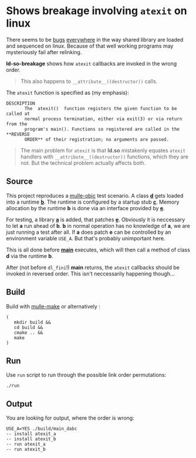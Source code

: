# Shows breakage involving `atexit` on linux

There seems to be [bugs](https://github.com/mulle-nat/LD_PRELOAD-breakage-linux)
[everywhere](https://github.com/mulle-nat/atexit-breakage-linux) in the way
shared library are loaded and sequenced on linux. Because of that well
working programs may mysteriously fail after relinking.

**ld-so-breakage** shows how `atexit` callbacks are invoked in the wrong order. 

>This also happens to `__attribute__((destructor))` calls.

The `atexit` function is specified as (my emphasis):

```
DESCRIPTION
       The  atexit()  function registers the given function to be called at
       normal process termination, either via exit(3) or via return from the
       program's main(). Functions so registered are called in the **REVERSE
       ORDER** of their registration; no arguments are passed.
```

> The main problem for `atexit` is that **ld.so** mistakenly
> equates `atexit` handlers with `__attribute__((destructor))` functions,
> which they are not. But the technical problem actually affects both.




## Source

This project reproduces a [mulle-objc](//mulle-objc.github.io) test scenario.
A class [**d**](https://github.com/mulle-nat/ld-so-breakage/blob/master/src/d.c) gets loaded into a runtime [**b**](https://github.com/mulle-nat/ld-so-breakage/blob/master/src/b.c). The runtime is configured
by a startup stub [**c**](https://github.com/mulle-nat/ld-so-breakage/blob/master/src/c.c). Memory allocation by the runtime **b** is done via
an interface provided by [**e**](https://github.com/mulle-nat/ld-so-breakage/blob/master/src/e.h).

For testing, a library [**a**](https://github.com/mulle-nat/ld-so-breakage/blob/master/src/a.c) is added, that patches [**e**](https://github.com/mulle-nat/ld-so-breakage/blob/master/src/e.c).  Obviously it is
neccessary to let **a** run ahead of **b**. **b** in normal operation has no
knowledge of **a**, we are just running a test after all. If **a** does patch
**e** can be controlled by an environment variable `USE_A`. But that's
probably unimportant here.

This is all done before [**main**](https://github.com/mulle-nat/ld-so-breakage/blob/master/src/main.c) executes, which will then call a method
of class **d** via the runtime **b**.

After (not before `dl_fini`!) **main** returns, the `atexit` callbacks should
be invoked in reversed order. This isn't neccessarily happening though...


## Build

Build with [mulle-make](//github.com/mulle-sde/mulle-make) or alternatively :

```
(
   mkdir build &&
   cd build &&
   cmake .. &&
   make
)
```

## Run

Use `run` script to run through the possible link order permutations:

```
./run
```

## Output

You are looking for output, where the order is wrong:

```
USE_A=YES ./build/main_dabc
-- install atexit_a
-- install atexit_b
-- run atexit_a
-- run atexit_b
```
